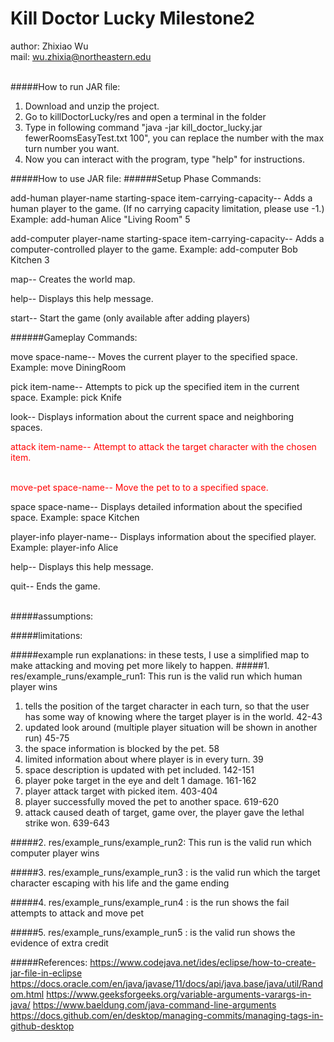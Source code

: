 # Kill Doctor Lucky Milestone2

author: Zhixiao Wu<br>
mail: wu.zhixia@northeastern.edu<br><br>

#####How to run JAR file:
1. Download and unzip the project.<br>
2. Go to killDoctorLucky/res and open a terminal in the folder<br>
3. Type in following command "java -jar kill_doctor_lucky.jar fewerRoomsEasyTest.txt 100", you can replace the number with the max turn number you want.<br>
4. Now you can interact with the program, type "help" for instructions.<br>

#####How to use JAR file:
######Setup Phase Commands:

  add-human player-name starting-space item-carrying-capacity--
    Adds a human player to the game. 
    (If no carrying capacity limitation, please use -1.)
    Example: add-human Alice "Living Room" 5

  add-computer player-name starting-space item-carrying-capacity--
    Adds a computer-controlled player to the game.
    Example: add-computer Bob Kitchen 3

  map--
    Creates the world map.

  help--
    Displays this help message.

  start--
    Start the game (only available after adding players)<br>
    
######Gameplay Commands:

  move space-name--
    Moves the current player to the specified space.
    Example: move DiningRoom

  pick item-name--
    Attempts to pick up the specified item in the current space.
    Example: pick Knife

  look--
    Displays information about the current space and neighboring spaces.

  <span style="color:red">attack item-name--
    Attempt to attack the target character with the chosen item.</span><br><br>

  <span style="color:red">move-pet space-name--
    Move the pet to to a specified space.</span>

  space space-name--
    Displays detailed information about the specified space.
    Example: space Kitchen

  player-info player-name--
    Displays information about the specified player.
    Example: player-info Alice

  help--
    Displays this help message.

  quit--
    Ends the game.
<br><br>

#####assumptions:

#####limitations:

#####example run explanations:
in these tests, I use a simplified map to make attacking and moving pet more likely to happen.
#####1. res/example_runs/example_run1: This run is the valid run which human player wins
1) tells the position of the target character in each turn, so that the user has some way of knowing where the target player is in the world. 42-43 <br>
2) updated look around (multiple player situation will be shown in another run) 45-75<br>
3) the space information is blocked by the pet. 58<br>
4) limited information about where player is in every turn. 39<br>
5) space description is updated with pet included. 142-151<br>
6) player poke target in the eye and delt 1 damage. 161-162<br>
7) player attack target with picked item. 403-404<br>
8) player successfully moved the pet to another space. 619-620<br>
9) attack caused death of target, game over, the player gave the lethal strike won. 639-643<br>


#####2. res/example_runs/example_run2: This run is the valid run which computer player wins


#####3. res/example_runs/example_run3 : is the valid run which the target character escaping with his life and the game ending


#####4. res/example_runs/example_run4 : is the run shows the fail attempts to attack and move pet


#####5. res/example_runs/example_run5 : is the valid run shows the evidence of extra credit


#####References:
https://www.codejava.net/ides/eclipse/how-to-create-jar-file-in-eclipse
https://docs.oracle.com/en/java/javase/11/docs/api/java.base/java/util/Random.html
https://www.geeksforgeeks.org/variable-arguments-varargs-in-java/
https://www.baeldung.com/java-command-line-arguments
https://docs.github.com/en/desktop/managing-commits/managing-tags-in-github-desktop